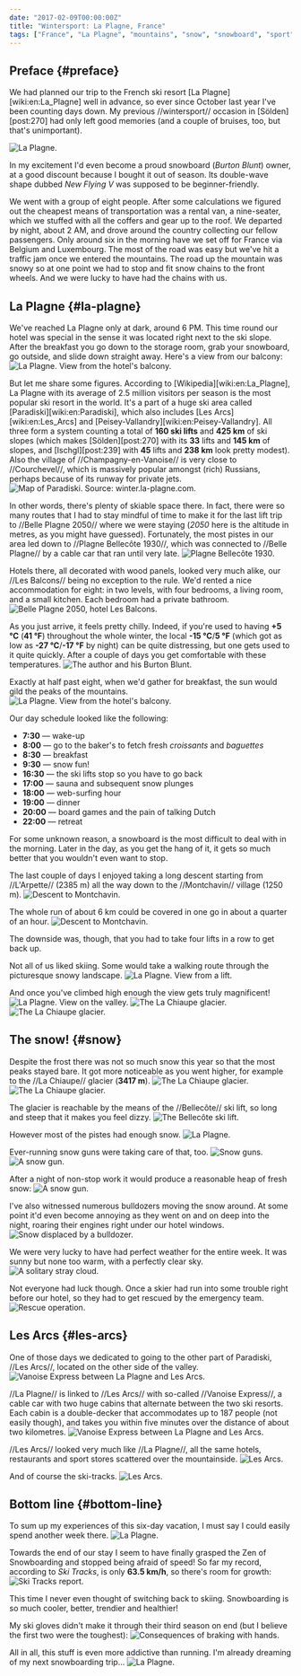```yaml
---
date: "2017-02-09T00:00:00Z"
title: "Wintersport: La Plagne, France"
tags: ["France", "La Plagne", "mountains", "snow", "snowboard", "sport", "winter", "wintersport"]
---
```


## Preface {#preface}

We had planned our trip to the French ski resort [La Plagne][wiki:en:La_Plagne] well in advance, so ever since October last year I've been counting days down. My previous //wintersport// occasion in [Sölden][post:270] had only left good memories (and a couple of bruises, too, but that's unimportant).

<!--more-->

![](img:1.bp.blogspot.com/-827H5-EvEWY/WIT25zY66zI/AAAAAAAApHc/77_Uu4Krfj8POL3ohoDmABAtmX6Z3G8VgCPcB/s1600/2017-01-20t11-51-46%252B01-00.picasaweb.jpg:a "La Plagne.")

In my excitement I'd even become a proud snowboard (*Burton Blunt*) owner, at a good discount because I bought it out of season. Its double-wave shape dubbed *New Flying V* was supposed to be beginner-friendly.

We went with a group of eight people. After some calculations we figured out the cheapest means of transportation was a rental van, a nine-seater, which we stuffed with all the coffers and gear up to the roof. We departed by night, about 2 AM, and drove around the country collecting our fellow passengers. Only around six in the morning have we set off for France via Belgium and Luxembourg. The most of the road was easy but we've hit a traffic jam once we entered the mountains. The road up the mountain was snowy so at one point we had to stop and fit snow chains to the front wheels. And we were lucky to have had the chains with us.

## La Plagne {#la-plagne}

We've reached La Plagne only at dark, around 6 PM. This time round our hotel was special in the sense it was located right next to the ski slope. After the breakfast you go down to the storage room, grab your snowboard, go outside, and slide down straight away. Here's a view from our balcony:
![](img:2.bp.blogspot.com/-SEq4ih4b7Ig/WIek9nyM-YI/AAAAAAAApLQ/8vtk5eZjC-0WiRV_NdlRNZa2xHDRfAjoQCPcB/s1600/20170115_094355.picasaweb.jpg:a "La Plagne. View from the hotel's balcony.")

But let me share some figures. According to [Wikipedia][wiki:en:La_Plagne], La Plagne with its average of 2.5 million visitors per season is the most popular ski resort in the world. It's a part of a huge ski area called [Paradiski][wiki:en:Paradiski], which also includes [Les Arcs][wiki:en:Les_Arcs] and [Peisey-Vallandry][wiki:en:Peisey-Vallandry]. All three form a system counting a total of **160 ski lifts** and **425 km** of ski slopes (which makes [Sölden][post:270] with its **33** lifts and **145 km** of slopes, and [Ischgl][post:239] with **45** lifts and **238 km** look pretty modest). Also the village of //Champagny-en-Vanoise// is very close to //Courchevel//, which is massively popular amongst (rich) Russians, perhaps because of its runway for private jets.
![](img:1.bp.blogspot.com/-EbILB9XZfBM/WJr5eANgvJI/AAAAAAAApOs/KQ7D6iw_aqYqJBNnDddVlvNGfJ3MddTqQCPcB/s1600/paradiski-map.jpg:a "Map of Paradiski. Source: winter.la-plagne.com.")

In other words, there's plenty of skiable space there. In fact, there were so many routes that I had to stay mindful of time to make it for the last lift trip to //Belle Plagne 2050// where we were staying (*2050* here is the altitude in metres, as you might have guessed). Fortunately, the most pistes in our area led down to //Plagne Bellecôte 1930//, which was connected to //Belle Plagne// by a cable car that ran until very late.
![](img:4.bp.blogspot.com/-qmnUji-1dUA/WIT252LmLyI/AAAAAAAApHc/ndEm5AwIk6o_YoT7vL3KP8j-qxH26n_agCPcB/s1600/dsc04068.picasaweb.jpg:a "Plagne Bellecôte 1930.")

Hotels there, all decorated with wood panels, looked very much alike, our //Les Balcons// being no exception to the rule. We'd rented a nice accommodation for eight: in two levels, with four bedrooms, a living room, and a small kitchen. Each bedroom had a private bathroom.
![](img:4.bp.blogspot.com/-diUuPYE5KRI/WIek9rWrE5I/AAAAAAAApLQ/khc92b0tVIgC8u2mAH956sLdqAbJgC8twCPcB/s1600/wp_20170115_09_56_05_pro.picasaweb.jpg:a "Belle Plagne 2050, hotel Les Balcons.")

As you just arrive, it feels pretty chilly. Indeed, if you're used to having **+5 °C** (**41 °F**) throughout the whole winter, the local **-15 °C**/**5 °F** (which got as low as **-27 °C**/**-17 °F** by night) can be quite distressing, but one gets used to it quite quickly. After a couple of days you get comfortable with these temperatures.
![](img:2.bp.blogspot.com/-dPpqmyRPBEQ/WIek9jYCKaI/AAAAAAAApLQ/Xwb8pup8qes8xj6t5gmWFPqoDFZLIwncgCPcB/s1600/20170117_122727.picasaweb.jpg:a "The author and his Burton Blunt.")

Exactly at half past eight, when we'd gather for breakfast, the sun would gild the peaks of the mountains.
![](img:2.bp.blogspot.com/-Zwl9xPNb1XA/WIT25yMGhaI/AAAAAAAApHc/pB1_D2FscuUX9cVYCZoFxRFWf95O8QF3QCPcB/s1600/20170117_082621.picasaweb.jpg:a "La Plagne. View from the hotel's balcony.")

Our day schedule looked like the following:

* **7:30** — wake-up
* **8:00** — go to the baker's to fetch fresh *croissants* and *baguettes*
* **8:30** — breakfast
* **9:30** — snow fun!
* **16:30** — the ski lifts stop so you have to go back
* **17:00** — sauna and subsequent snow plunges
* **18:00** — web-surfing hour
* **19:00** — dinner
* **20:00** — board games and the pain of talking Dutch
* **22:00** — retreat

For some unknown reason, a snowboard is the most difficult to deal with in the morning. Later in the day, as you get the hang of it, it gets so much better that you wouldn't even want to stop.

The last couple of days I enjoyed taking a long descent starting from //L'Arpette// (2385 m) all the way down to the //Montchavin// village (1250 m).
![](img:3.bp.blogspot.com/-y1ja_HM0VV8/WIT25_I4vsI/AAAAAAAApHc/rPeNOEXM150oU98f9aQZUEKioH5u5EvhgCPcB/s1600/20170116_124839.picasaweb.jpg:a "Descent to Montchavin.")

The whole run of about 6 km could be covered in one go in about a quarter of an hour.
![](img:1.bp.blogspot.com/-pSPTWCbp1Po/WIek9iEA41I/AAAAAAAApLQ/mvoXZEA1iPAAXxZbjaxdYLheCJaZQ5-sgCPcB/s1600/20170116_124850.picasaweb.jpg:a "Descent to Montchavin.")

The downside was, though, that you had to take four lifts in a row to get back up.

Not all of us liked skiing. Some would take a walking route through the picturesque snowy landscape.
![](img:4.bp.blogspot.com/-8-cIi5y5SF0/WIT252lXIjI/AAAAAAAApHc/JeGPIl5QFtgrrWm6UHQ7kUQvjGsGTwlIwCPcB/s1600/20170116_115743.picasaweb.jpg:a "La Plagne. View from a lift.")

And once you've climbed high enough the view gets truly magnificent!
![](img:3.bp.blogspot.com/-BnxUgb6SvNE/WIT25zScmYI/AAAAAAAApHc/fTyVzyEHHAsQDS2Dj_xpS1dCv-zPoWUcgCPcB/s1600/20170119_131732.picasaweb.jpg:a "La Plagne. View on the valley.")
![](img:1.bp.blogspot.com/-Ncs9uZydlTo/WIT250QdTJI/AAAAAAAApHc/Ui1IDOYUfc01btrvfFoKNivY1_Qbcb4dwCPcB/s1600/20170119_131741.picasaweb.jpg:a "The La Chiaupe glacier.")
![](img:2.bp.blogspot.com/-eTVkTS6GliI/WIT25wbGqTI/AAAAAAAApHc/6hwVcimSDUcuIeg4OehGBNEWTEoI94BJwCPcB/s1600/2017-01-20t12-02-18%252B01-00.picasaweb.jpg:a "The La Chiaupe glacier.")

## The snow! {#snow}

Despite the frost there was not so much snow this year so that the most peaks stayed bare. It got more noticeable as you went higher, for example to the //La Chiaupe// glacier (**3417 m**).
![](img:2.bp.blogspot.com/-kxBp3KVbXAE/WIT25zha5CI/AAAAAAAApHc/E48qBV8WVrwxeGOFKCTNIvxGEejYPhLigCPcB/s1600/2017-01-20t13-07-16%252B01-00.picasaweb.jpg:a "The La Chiaupe glacier.")
![](img:4.bp.blogspot.com/-yqKmbbGhzJk/WIT25-keq3I/AAAAAAAApIE/y6vROdm4QOAixt8XwlzBeZn5GQ6N1AR3gCPcB/s1600/2017-01-20t11-54-27%252B01-00.picasaweb.jpg:a "The La Chiaupe glacier.")

The glacier is reachable by the means of the //Bellecôte// ski lift, so long and steep that it makes you feel dizzy.
![](img:3.bp.blogspot.com/-PFdjrnNJGDc/WIT254UaR3I/AAAAAAAApHc/CBXYGOjwXq01tVhHoCXOlIXCPD3kePhpACPcB/s1600/20170120_113327.picasaweb.jpg:a "The Bellecôte ski lift.")

However most of the pistes had enough snow.
![](img:4.bp.blogspot.com/-M1LvJwIBncc/WIT256BzFtI/AAAAAAAApHc/tq-JyltsSV4aTXjESQcx8RKSb8fIbXXLgCPcB/s1600/20170115_123506.picasaweb.jpg:a "La Plagne.")

Ever-running snow guns were taking care of that, too.
![](img:1.bp.blogspot.com/-plfTRWaODws/WIT254IPwhI/AAAAAAAApHc/iwPblFGYx1ctaQ96eU2QJ_xcaBjFSptigCPcB/s1600/20170119_105049.picasaweb.jpg:a "Snow guns.")
![](img:4.bp.blogspot.com/-bsiY9icx9bs/WIT258Oz07I/AAAAAAAApHc/sQU4_SUCHR0wa3iBtgDSI-ULHANT0hifgCPcB/s1600/20170117_102308.picasaweb.jpg:a "A snow gun.")

After a night of non-stop work it would produce a reasonable heap of fresh snow:
![](img:4.bp.blogspot.com/-drPOs87ByJM/WIT25waE7_I/AAAAAAAApHc/m34aPX0eO-MIQ3RxyM-TXR0ps2GSvNygwCPcB/s1600/20170117_195722.picasaweb.jpg:a "A snow gun.")

I've also witnessed numerous bulldozers moving the snow around. At some point it'd even become annoying as they went on and on deep into the night, roaring their engines right under our hotel windows.
![](img:1.bp.blogspot.com/-XUIdFOquxok/WIT25858NUI/AAAAAAAApHc/7AhUnzTWtJYysMpKV4B3em_bYTS1fMfUQCPcB/s1600/20170119_121642.picasaweb.jpg:a "Snow displaced by a bulldozer.")

We were very lucky to have had perfect weather for the entire week. It was sunny but none too warm, with a perfectly clear sky.
![](img:2.bp.blogspot.com/-fCXxtouNRlg/WIT2578U47I/AAAAAAAApHc/vmXldsXAgS8Mn_IZ3kCA7vMxezQCvaHiACPcB/s1600/20170116_112751.picasaweb.jpg:a "A solitary stray cloud.")

Not everyone had luck though. Once a skier had run into some trouble right before our hotel, so they had to get rescued by the emergency team.
![](img:1.bp.blogspot.com/-VrpEK0pn9GI/WIT25wBVNsI/AAAAAAAApHc/Dv7x3aGTn7Isx-01VoTIGEV5z2llraQowCPcB/s1600/20170117_155257.picasaweb.jpg:a "Rescue operation.")

## Les Arcs {#les-arcs}

One of those days we dedicated to going to the other part of Paradiski, //Les Arcs//, located on the other side of the valley.
![](img:1.bp.blogspot.com/-WYse5jgotoc/WIT256ZQQyI/AAAAAAAApHc/92vHOyx57gYB0rZjQW_ng6d1o5htxTZzgCPcB/s1600/20170117_105308.picasaweb.jpg:a "Vanoise Express between La Plagne and Les Arcs.")

//La Plagne// is linked to //Les Arcs// with so-called //Vanoise Express//, a cable car with two huge cabins that alternate between the two ski resorts. Each cabin is a double-decker that accommodates up to 187 people (not easily though), and takes you within five minutes over the distance of about two kilometres.
![](img:1.bp.blogspot.com/-GL-TLk4wMQs/WIT256gi1GI/AAAAAAAApHc/soIsjiPCd-EXX7WR5mxjDIgjjXQ2Jyn0gCPcB/s1600/20170117_105329.picasaweb.jpg:a "Vanoise Express between La Plagne and Les Arcs.")

//Les Arcs// looked very much like //La Plagne//, all the same hotels, restaurants and sport stores scattered over the mountainside.
![](img:3.bp.blogspot.com/-RpjQ1id3X4w/WIT250TnGhI/AAAAAAAApHc/ZKbkbtTqbAgb5lqsvJRjobqN9OHbP5T_gCPcB/s1600/20170117_131525.picasaweb.jpg:a "Les Arcs.")

And of course the ski-tracks.
![](img:2.bp.blogspot.com/-G20UXpz7H8w/WIT2576LVXI/AAAAAAAApHc/DlEgAziQtwAr4sSCPH1DvQolNmNDzKCRACPcB/s1600/20170117_143908.picasaweb.jpg:a "Les Arcs.")

## Bottom line {#bottom-line}

To sum up my experiences of this six-day vacation, I must say I could easily spend another week there.
![](img:2.bp.blogspot.com/-yKCE1AD8w1Y/WIT25znx_aI/AAAAAAAApHc/hSFcFWkJwr8FpmWYZd_7YbITqocEyFPDQCPcB/s1600/20170115_131717.picasaweb.jpg:a "La Plagne.")

Towards the end of our stay I seem to have finally grasped the Zen of Snowboarding and stopped being afraid of speed! So far my record, according to *Ski Tracks*, is only **63.5 km/h**, so there's room for growth:
![](img:2.bp.blogspot.com/-_ZKhB6x4vRc/WIT5xaHQx9I/AAAAAAAApHc/6AM6uAIjdroTeLiLoftpagcVvzeG2l18ACPcB/s1600/screenshot_2017-01-22-14-58-42.picasaweb.png:a "Ski Tracks report.")

This time I never even thought of switching back to skiing. Snowboarding is so much cooler, better, trendier and healthier!

My ski gloves didn't make it through their third season on end (but I believe the first two were the toughest):
![](img:4.bp.blogspot.com/-MviK4L38_wk/WIT25-tu9mI/AAAAAAAApHc/j8DQ7EgS7AcV1rAPYfg80qXXAzqe0t8HQCPcB/s1600/20170122_110700.picasaweb.jpg:a "Consequences of braking with hands.")

All in all, this stuff is even more addictive than running. I'm already dreaming of my next snowboarding trip…
![](img:4.bp.blogspot.com/-luBGBTC0OnE/WIT257XMAXI/AAAAAAAApHc/xCjFAhexRLowUqPq_YncilQR16nUsKhYwCPcB/s1600/20170119_131735.picasaweb.jpg:a "La Plagne.")
